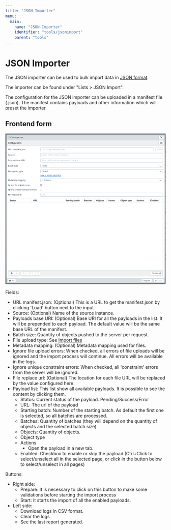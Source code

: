 ```yaml
---
title: "JSON-Importer"
menu:
  main:
    name: "JSON-Importer"
    identifier: "tools/jsonimport"
    parent: "tools"
---
```

# JSON Importer

The JSON importer can be used to bulk import data in [JSON format](/en/technical/datamanagement/jsonimport/).

The importer can be found under "Lists &gt; JSON Import".

The configuration for the JSON importer can be uploaded in a manifest file \(.json\). The manifest contains payloads and other information which will preset the importer.

## Frontend form

![](jsonimporter_en_en.png)

Fields:

* URL manifest.json: \(Optional\) This is a URL to get the manifest.json by clicking 'Load' button next to the input.
* Source: \(Optional\) Name of the source instance.
* Payloads base URI: \(Optional\) Base URI for all the payloads in the list. It will be prepended to each payload. The default value will be the same base URL of the manifest.
* Batch size: Quantity of objects pushed to the server per request.
* File upload type: See [Import files](../csvimport/examples/files/)
* Metadata mapping: \(Optional\) Metadata mapping used for files.
* Ignore file upload errors: When checked, all errors of file uploads will be ignored and the import process will continue. All errors will be available in the logs.
* Ignore unique constraint errors: When checked, all 'constraint' errors from the server will be ignored.
* File replace url: \(Optional\) The location for each file URL will be replaced by the value configured here.
* Payload list: This list show all available payloads. It is possible to see the content by clicking them.
    * Status: Current status of the payload. Pending/Success/Error
    * URL: The url of the payload
    * Starting batch: Number of the starting batch. As default the first one is selected, so all batches are processed.
	* Batches: Quantity of batches (they will depend on the quantity of objects and the selected batch size)
	* Objects: Quantity of objects.
	* Object type
	* Actions
		* Open the payload in a new tab.
	* Enabled: Checkbox to enable or skip the payload (Ctrl+Click to select/unselect all in the selected page, or click in the button below to select/unselect in all pages)

Buttons:

* Right side:
	* Prepare: It is necessary to click on this button to make some validations before starting the import process
	* Start: It starts the import of all the enabled payloads.
* Left side:
	* Download logs in CSV format.
	* Clear the logs
	* See the last report generated.



